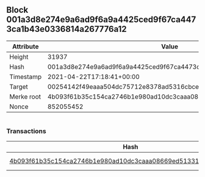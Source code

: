 ## Block 001a3d8e274e9a6ad9f6a9a4425ced9f67ca4473ca1b43e0336814a267776a12

Attribute | Value
--- | ---
Height | 31937
Hash | 001a3d8e274e9a6ad9f6a9a4425ced9f67ca4473ca1b43e0336814a267776a12
Timestamp | 2021-04-22T17:18:41+00:00
Target | 00254142f49eaaa504dc75712e8378ad5316cbcead634704b3734b6271167cc4
Merke root | 4b093f61b35c154ca2746b1e980ad10dc3caaa08669ed51331b3b6c5d8126f09
Nonce | 852055452

```

```

### Transactions

Hash | Amount
--- | ---
[4b093f61b35c154ca2746b1e980ad10dc3caaa08669ed51331b3b6c5d8126f09](4b093f61b35c154ca2746b1e980ad10dc3caaa08669ed51331b3b6c5d8126f09.md) | 10.00000000 SKEPTI 
